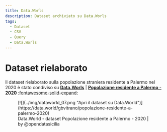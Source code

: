 ```yaml
---
title: Data.Worls
description: Dataset archiviato su Data.Worls
tags:
  - Dataset
  - CSV
  - Query
  - Data.Worls
---
```


# Dataset rielaborato

Il dataset rielaborato sulla popolazione straniera residente a Palermo nel 2020 è stato condiviso su **[Data.Worls](https://data.world/gbvitrano/popolazione-residente-a-palermo-2020)** | **[Popolazione residente a Palermo - 2020](https://data.world/gbvitrano/popolazione-residente-a-palermo-2020)**  [:fontawesome-solid-expand:](https://data.world/gbvitrano/popolazione-residente-a-palermo-2020 "Apri a schermo intero")

<figure markdown>
[![](../img/dataworld_07.png "Apri il dataset su Data.World")](https://data.world/gbvitrano/popolazione-residente-a-palermo-2020)
  <figcaption>Data.World - dataset Popolazione residente a Palermo - 2020 | by @opendatasicilia</figcaption>
</figure>
